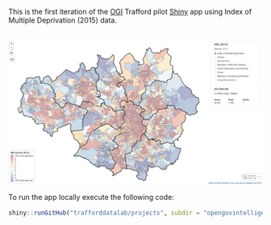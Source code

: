 
This is the first iteration of the [OGI](http://www.opengovintelligence.eu/) Trafford pilot [Shiny](https://shiny.rstudio.com/) app using Index of Multiple Deprivation (2015) data.

<br />

<img src="screenshot.png" width="800">

<br />

To run the app locally execute the following code: 

``` r
shiny::runGitHub("trafforddatalab/projects", subdir = "opengovintelligence/apps/imd_2015")
```
